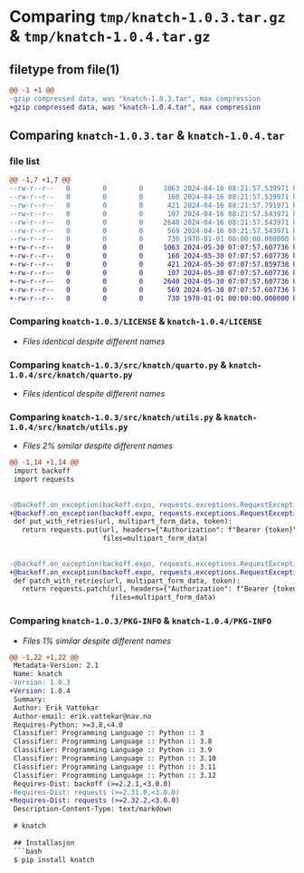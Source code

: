 # Comparing `tmp/knatch-1.0.3.tar.gz` & `tmp/knatch-1.0.4.tar.gz`

## filetype from file(1)

```diff
@@ -1 +1 @@
-gzip compressed data, was "knatch-1.0.3.tar", max compression
+gzip compressed data, was "knatch-1.0.4.tar", max compression
```

## Comparing `knatch-1.0.3.tar` & `knatch-1.0.4.tar`

### file list

```diff
@@ -1,7 +1,7 @@
--rw-r--r--   0        0        0     1063 2024-04-16 08:21:57.539971 knatch-1.0.3/LICENSE
--rw-r--r--   0        0        0      160 2024-04-16 08:21:57.539971 knatch-1.0.3/README.md
--rw-r--r--   0        0        0      421 2024-04-16 08:21:57.791971 knatch-1.0.3/pyproject.toml
--rw-r--r--   0        0        0      107 2024-04-16 08:21:57.543971 knatch-1.0.3/src/knatch/__init__.py
--rw-r--r--   0        0        0     2640 2024-04-16 08:21:57.543971 knatch-1.0.3/src/knatch/quarto.py
--rw-r--r--   0        0        0      569 2024-04-16 08:21:57.543971 knatch-1.0.3/src/knatch/utils.py
--rw-r--r--   0        0        0      730 1970-01-01 00:00:00.000000 knatch-1.0.3/PKG-INFO
+-rw-r--r--   0        0        0     1063 2024-05-30 07:07:57.607736 knatch-1.0.4/LICENSE
+-rw-r--r--   0        0        0      160 2024-05-30 07:07:57.607736 knatch-1.0.4/README.md
+-rw-r--r--   0        0        0      421 2024-05-30 07:07:57.859738 knatch-1.0.4/pyproject.toml
+-rw-r--r--   0        0        0      107 2024-05-30 07:07:57.607736 knatch-1.0.4/src/knatch/__init__.py
+-rw-r--r--   0        0        0     2640 2024-05-30 07:07:57.607736 knatch-1.0.4/src/knatch/quarto.py
+-rw-r--r--   0        0        0      569 2024-05-30 07:07:57.607736 knatch-1.0.4/src/knatch/utils.py
+-rw-r--r--   0        0        0      730 1970-01-01 00:00:00.000000 knatch-1.0.4/PKG-INFO
```

### Comparing `knatch-1.0.3/LICENSE` & `knatch-1.0.4/LICENSE`

 * *Files identical despite different names*

### Comparing `knatch-1.0.3/src/knatch/quarto.py` & `knatch-1.0.4/src/knatch/quarto.py`

 * *Files identical despite different names*

### Comparing `knatch-1.0.3/src/knatch/utils.py` & `knatch-1.0.4/src/knatch/utils.py`

 * *Files 2% similar despite different names*

```diff
@@ -1,14 +1,14 @@
 import backoff
 import requests
 
 
-@backoff.on_exception(backoff.expo, requests.exceptions.RequestException, max_tries=5)
+@backoff.on_exception(backoff.expo, requests.exceptions.RequestException, max_tries=8)
 def put_with_retries(url, multipart_form_data, token):
   return requests.put(url, headers={"Authorization": f"Bearer {token}"},
                       files=multipart_form_data)
 
 
-@backoff.on_exception(backoff.expo, requests.exceptions.RequestException, max_tries=5)
+@backoff.on_exception(backoff.expo, requests.exceptions.RequestException, max_tries=8)
 def patch_with_retries(url, multipart_form_data, token):
   return requests.patch(url, headers={"Authorization": f"Bearer {token}"},
                         files=multipart_form_data)
```

### Comparing `knatch-1.0.3/PKG-INFO` & `knatch-1.0.4/PKG-INFO`

 * *Files 1% similar despite different names*

```diff
@@ -1,22 +1,22 @@
 Metadata-Version: 2.1
 Name: knatch
-Version: 1.0.3
+Version: 1.0.4
 Summary: 
 Author: Erik Vattekar
 Author-email: erik.vattekar@nav.no
 Requires-Python: >=3.8,<4.0
 Classifier: Programming Language :: Python :: 3
 Classifier: Programming Language :: Python :: 3.8
 Classifier: Programming Language :: Python :: 3.9
 Classifier: Programming Language :: Python :: 3.10
 Classifier: Programming Language :: Python :: 3.11
 Classifier: Programming Language :: Python :: 3.12
 Requires-Dist: backoff (>=2.2.1,<3.0.0)
-Requires-Dist: requests (>=2.31.0,<3.0.0)
+Requires-Dist: requests (>=2.32.2,<3.0.0)
 Description-Content-Type: text/markdown
 
 # knatch
 
 ## Installasjon
 ```bash
 $ pip install knatch
```

